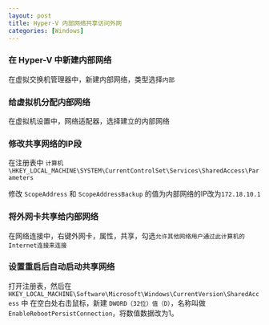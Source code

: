 ```yaml
---
layout: post
title: Hyper-V 内部网络共享访问外网
categories: [Windows]
---
```


### 在 Hyper-V 中新建内部网络

在虚拟交换机管理器中，新建内部网络，类型选择`内部`

### 给虚拟机分配内部网络

在虚拟机设置中，网络适配器，选择建立的内部网络

### 修改共享网络的IP段

在注册表中 `计算机\HKEY_LOCAL_MACHINE\SYSTEM\CurrentControlSet\Services\SharedAccess\Parameters`

修改 `ScopeAddress` 和 `ScopeAddressBackup` 的值为内部网络的IP改为`172.18.10.1`

### 将外网卡共享给内部网络

在网络连接中，右键外网卡，属性，共享，勾选`允许其他网络用户通过此计算机的Internet连接来连接` 

### 设置重启后自动启动共享网络

打开注册表，然后在 `HKEY_LOCAL_MACHINE\Software\Microsoft\Windows\CurrentVersion\SharedAccess` 中
在空白处右击鼠标，新建 `DWORD（32位）值（D）`，名称叫做` EnableRebootPersistConnection`，将数值数据改为1。
